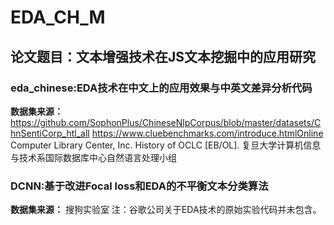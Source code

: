 # EDA_CH_M
## 论文题目：文本增强技术在JS文本挖掘中的应用研究
### eda_chinese:EDA技术在中文上的应用效果与中英文差异分析代码
**数据集来源：**
https://github.com/SophonPlus/ChineseNlpCorpus/blob/master/datasets/ChnSentiCorp_htl_all
https://www.cluebenchmarks.com/introduce.htmlOnline Computer Library Center, Inc. History of OCLC [EB/OL]. 
复旦大学计算机信息与技术系国际数据库中心自然语言处理小组
### DCNN:基于改进Focal loss和EDA的不平衡文本分类算法
**数据集来源：**
搜狗实验室
注：谷歌公司关于EDA技术的原始实验代码并未包含。

